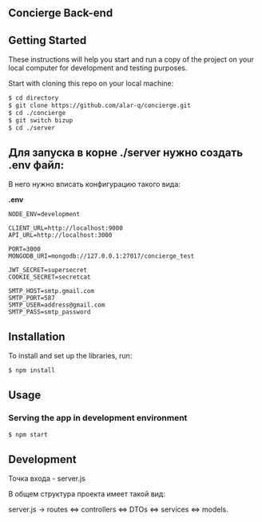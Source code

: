 ## Concierge Back-end

## Getting Started
These instructions will help you start and run a copy of the project on your local computer for development and testing purposes.

Start with cloning this repo on your local machine:

```sh
$ cd directory
$ git clone https://github.com/alar-q/concierge.git
$ cd ./concierge
$ git switch bizup
$ cd ./server
```

## Для запуска в корне ./server нужно создать .env файл:

В него нужно вписать конфигурацию такого вида:

**.env**  

```dotenv
NODE_ENV=development

CLIENT_URL=http://localhost:9000
API_URL=http://localhost:3000

PORT=3000
MONGODB_URI=mongodb://127.0.0.1:27017/concierge_test

JWT_SECRET=supersecret
COOKIE_SECRET=secretcat

SMTP_HOST=smtp.gmail.com
SMTP_PORT=587
SMTP_USER=address@gmail.com
SMTP_PASS=smtp_password
```

## Installation

To install and set up the libraries, run:
```sh    
$ npm install
```

## Usage

### Serving the app in development environment

```sh
$ npm start
```

## Development 
Точка входа - server.js

В общем структура проекта имеет такой вид: 

server.js -> routes <=> controllers <=> DTOs <=> services <=> models.


